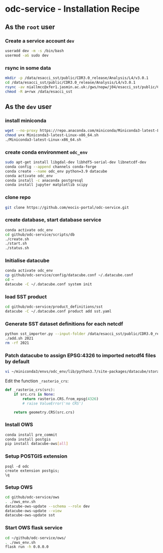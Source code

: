 # odc-service - Installation Recipe

## As the `root` user

### Create a service account `dev`

```bash
useradd dev -m -s /bin/bash
usermod -aG sudo dev
```

### rsync in some data

```bash
mkdir -p /data/esacci_sst/public/CDR3.0_release/Analysis/L4/v3.0.1
cd /data/esacci_sst/public/CDR3.0_release/Analysis/L4/v3.0.1
rsync -av niallmcc@xfer1.jasmin.ac.uk:/gws/nopw/j04/esacci_sst/public/CDR3.0_release/Analysis/L4/v3.0.1/2021 .
chmod -R a+rwx /data/esacci_sst
```

## As the `dev` user

### install miniconda

```bash
wget --no-proxy https://repo.anaconda.com/miniconda/Miniconda3-latest-Linux-x86_64.sh
chmod u+x Miniconda3-latest-Linux-x86_64.sh
./Miniconda3-latest-Linux-x86_64.sh
```

### create conda environment `odc_env`

```bash
sudo apt-get install libgdal-dev libhdf5-serial-dev libnetcdf-dev
conda config --append channels conda-forge
conda create --name odc_env python=3.9 datacube
conda activate odc_env
conda install -c anaconda postgresql
conda install jupyter matplotlib scipy
```

### clone repo

```bash
git clone https://github.com/eocis-portal/odc-service.git
```

### create database, start database service

```bash
conda activate odc_env
cd github/odc-service/scripts/db
./create.sh
./start.sh
./status.sh
```

### Initialise datacube

```bash
conda activate odc_env
cp github/odc-service/config/datacube.conf ~/.datacube.conf
cd ~
datacube -C ~/.datacube.conf system init
```

### load SST product 

```bash
cd github/odc-service/product_definitions/sst
datacube -C ~/.datacube.conf product add sst.yaml
```

### Generate SST dataset definitions for each netcdf

```bash
python sst_importer.py --input-folder /data/esacci_sst/public/CDR3.0_release/Analysis/L4/v3.0.1 --start-date 2021-01-01 --end-date 2021-12-31
./add.sh 2021
rm -rf 2021
```

### Patch datacube to assign EPSG:4326 to imported netcdf4 files by default

```bash
vi ~/miniconda3/envs/odc_env/lib/python3.7/site-packages/datacube/storage/_rio.py
```

Edit the function `_rasterio_crs`:

```python
def _rasterio_crs(src):
    if src.crs is None:
        return rasterio.CRS.from_epsg(4326)
        # raise ValueError('no CRS')

    return geometry.CRS(src.crs)
```

### Install OWS

```bash
conda install pre_commit
conda install postgis
pip install datacube-ows[all]
```

### Setup POSTGIS extension

```
psql -d odc
create extension postgis;
\q
```

### Setup OWS

```bash
cd github/odc-service/ows
. ./ows_env.sh
datacube-ows-update --schema --role dev
datacube-ows-update --view
datacube-ows-update sst
```

### Start OWS flask service

```bash
cd ~/github/odc-service/ows/
. ./ows_env.sh
flask run -h 0.0.0.0
```

